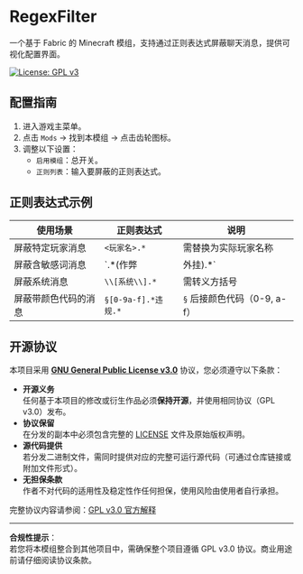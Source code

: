 # RegexFilter
一个基于 Fabric 的 Minecraft 模组，支持通过正则表达式屏蔽聊天消息，提供可视化配置界面。

[![License: GPL v3](https://img.shields.io/badge/License-GPLv3-blue.svg)](https://www.gnu.org/licenses/gpl-3.0)

## 配置指南
1. 进入游戏主菜单。
2. 点击 `Mods` → 找到本模组 → 点击齿轮图标。
3. 调整以下设置：
   - `启用模组`：总开关。
   - `正则列表`：输入要屏蔽的正则表达式。

## 正则表达式示例

| 使用场景                | 正则表达式              | 说明                          |
|-----------------------|-----------------------|-----------------------------|
| 屏蔽特定玩家消息         | `<玩家名>.*`           | 需替换为实际玩家名称             |
| 屏蔽含敏感词消息         | `.*(作弊|外挂).*`      | 匹配任意位置出现的敏感词           |
| 屏蔽系统消息            | `\\[系统\\].*`        | 需转义方括号                    |
| 屏蔽带颜色代码的消息      | `§[0-9a-f].*违规.*`   | `§` 后接颜色代码（0-9, a-f）     |

## 开源协议
本项目采用 **[GNU General Public License v3.0](LICENSE)** 协议，您必须遵守以下条款：
- **开源义务**  
  任何基于本项目的修改或衍生作品必须**保持开源**，并使用相同协议（GPL v3.0）发布。
- **协议保留**  
  在分发的副本中必须包含完整的 [LICENSE](LICENSE) 文件及原始版权声明。
- **源代码提供**  
  若分发二进制文件，需同时提供对应的完整可运行源代码（可通过仓库链接或附加文件形式）。
- **无担保条款**  
  作者不对代码的适用性及稳定性作任何担保，使用风险由使用者自行承担。

完整协议内容请参阅：[GPL v3.0 官方解释](https://www.gnu.org/licenses/gpl-3.0.html)

---

**合规性提示**：  
若您将本模组整合到其他项目中，需确保整个项目遵循 GPL v3.0 协议。商业用途前请仔细阅读协议条款。